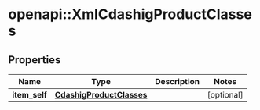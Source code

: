 # openapi::XmlCdashigProductClasses


## Properties
Name | Type | Description | Notes
------------ | ------------- | ------------- | -------------
**item_self** | [**CdashigProductClasses**](CdashigProductClasses.md) |  | [optional] 


